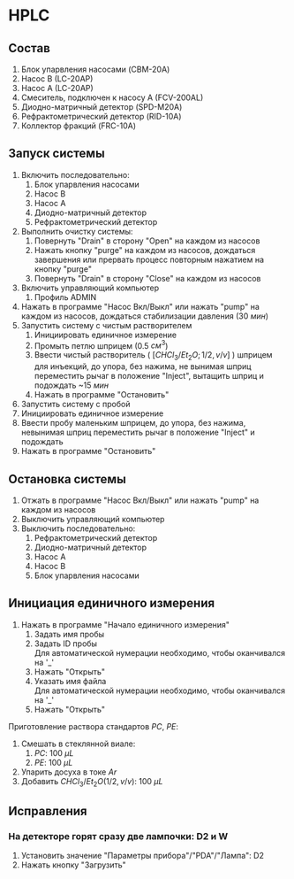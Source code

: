 # HPLC

## Состав

1. Блок упарвления насосами (CBM-20A)
2. Насос B (LC-20AP)
3. Насос A (LC-20AP)
5. Смеситель, подключен к насосу A (FCV-200AL)
4. Диодно-матричный детектор (SPD-M20A)
5. Рефрактометрический детектор (RID-10A)
6. Коллектор фракций (FRC-10A)

## Запуск системы

1. Включить последовательно:
   1. Блок упарвления насосами
   2. Насос B
   3. Насос A
   4. Диодно-матричный детектор
   5. Рефрактометрический детектор
2. Выполнить очистку системы:
   1. Повернуть "Drain" в сторону "Open" на каждом из насосов
   2. Нажать кнопку "purge" на каждом из насосов, дождаться завершения или прервать процесс повторным нажатием на кнопку "purge"
   3. Повернуть "Drain" в сторону "Close" на каждом из насосов
3. Включить управляющий компьютер
   1. Профиль ADMIN
4. Нажать в программе "Насос Вкл/Выкл" или нажать "pump" на каждом из насосов, дождаться стабилизации давления (30 $мин$)
5. Запустить систему с чистым растворителем
   1. Инициировать единичное измерение
   2. Промыть петлю шприцем (0.5 $см^3$)
   3. Ввести чистый растворитель ( $[CHCl_3/Et_2O;1/2,v/v]$ ) шприцем для инъекций, до упора, без нажима, не вынимая шприц переместить рычаг в положение "Inject", вытащить шприц и подождать ~15 $мин$
   4. Нажать в программе "Остановить"
6.  Запустить систему с пробой
   1. Инициировать единичное измерение
   2. Ввести пробу маленьким шприцем, до упора, без нажима, невынимая шприц переместить рычаг в положение "Inject" и подождать
   3. Нажать в программе "Остановить"

## Остановка системы

1. Отжать в программе "Насос Вкл/Выкл" или нажать "pump" на каждом из насосов
2. Выключить управляющий компьютер
3. Выключить последовательно:
   1. Рефрактометрический детектор
   2. Диодно-матричный детектор
   3. Насос A
   4. Насос B
   5. Блок упарвления насосами

## Инициация единичного измерения

1. Нажать в программе "Начало единичного измерения"
   1. Задать имя пробы
   2. Задать ID пробы  
      Для автоматической нумерации необходимо, чтобы оканчивался на '_'
   3. Нажать "Открыть"
   4. Указать имя файла  
      Для автоматической нумерации необходимо, чтобы оканчивался на '_'
   6. Нажать "Открыть"

Приготовление раствора стандартов $PC$, $PE$:

1. Смешать в стеклянной виале:
   1. $PC$: 100 ${\mu}L$
   2. $PE$: 100 ${\mu}L$
2. Упарить досуха в токе $Ar$
3. Добавить $CHCl_3/Et_2O (1/2, v/v)$: 100 ${\mu}L$

## Исправления

### На детекторе горят сразу две лампочки: D2 и W

1. Установить значение "Параметры прибора"/"PDA"/"Лампа": D2
2. Нажать кнопку "Загрузить"
